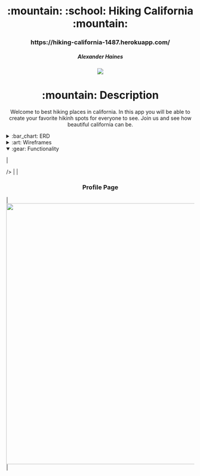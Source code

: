 <div align="center">
<h1>
:mountain: :school: Hiking California :mountain:
</h1>

<h3>https://hiking-california-1487.herokuapp.com/</h3>

<h5>Alexander Haines</h5>

<a href="https://www.linkedin.com/in/alexander-haines-9a9956238/" target="_blank">
<img
  src="https://img.shields.io/badge/-@username-blue?style=flat&logo=Linkedin&logoColor=white"
/>
</a>

<h1>:mountain: Description</h1>

<p>
Welcome to best hiking places in california. In this app you will be able to create your favorite hikinh spots for everyone to see. Join us and see how beautiful california can be.
</p>

</div>
<details>
  <summary>:bar_chart: ERD</summary>

| Description  | Screenshot                                 |
| :----------: | ------------------------------------------ |
| <h3>ERD</h3> | <img src="https://i.imgur.com/zIDW6zY.jpg" |

    width="700"

/> | |

</details>

<details>
  <summary>:art: Wireframes</summary>

    src="https://i.imgur.com/iIzY7yD.png"
    width="700"

/> |
| <h3 align="center">Profile Page</h3> | <img
    src="https://i.imgur.com/pSQxHyP.png"
    width="700"
  /> |

</details>

<details open>
  <summary>:gear: Functionality</summary>

|

/> |
| <h3 align="center">Profile Page</h3> | <img
    src="https://i.imgur.com/pSQxHyP.png"
    width="700"
  /> |

</details>
